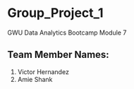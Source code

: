 # Group_Project_1
GWU Data Analytics Bootcamp Module 7
## Team Member Names:
1. Victor Hernandez
2. Amie Shank
